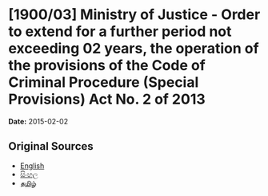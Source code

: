 # [1900/03] Ministry of Justice - Order to extend for a further period not exceeding 02 years, the operation of the provisions of the Code of Criminal Procedure (Special Provisions) Act No. 2 of 2013

**Date:** 2015-02-02

## Original Sources

- [English](https://documents.gov.lk/view/extra-gazettes/2015/2/1900-03_E.pdf)
- [සිංහල](https://documents.gov.lk/view/extra-gazettes/2015/2/1900-03_S.pdf)
- [தமிழ்](https://documents.gov.lk/view/extra-gazettes/2015/2/1900-03_T.pdf)
